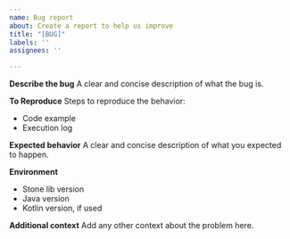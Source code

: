 ```yaml
---
name: Bug report
about: Create a report to help us improve
title: "[BUG]"
labels: ''
assignees: ''

---
```


**Describe the bug**
A clear and concise description of what the bug is.

**To Reproduce**
Steps to reproduce the behavior:
 - Code example 
 - Execution log 

**Expected behavior**
A clear and concise description of what you expected to happen.


**Environment**
 - Stone lib version 
 - Java version 
 - Kotlin version, if used 

**Additional context**
Add any other context about the problem here.
